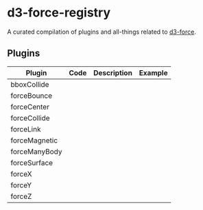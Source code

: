 # d3-force-registry
A curated compilation of plugins and all-things related to [d3-force](https://github.com/d3/d3-force).

## Plugins

| Plugin | Code | Description | Example |
|---|---|---|---|
| bboxCollide |
| forceBounce |
| forceCenter |
| forceCollide |
| forceLink |
| forceMagnetic |
| forceManyBody |
| forceSurface |
| forceX |
| forceY |
| forceZ |
